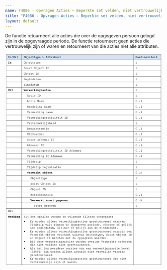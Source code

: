 ```yaml
---
name: F4086 - Opvragen Acties – Beperkte set velden, niet vertrouwelijk
title: "F4086 - Opvragen Acties – Beperkte set velden, niet vertrouwelijk"
layout: default
---
```

De functie retourneert alle acties die over de opgegeven persoon gelogd zijn in de opgevraagde periode. De functie retourneert geen acties die vertrouwelijk zijn of waren en retourneert van die acties niet alle attributen.

<img src="./_assets/4086_1.png" alt="" width="700"/>
